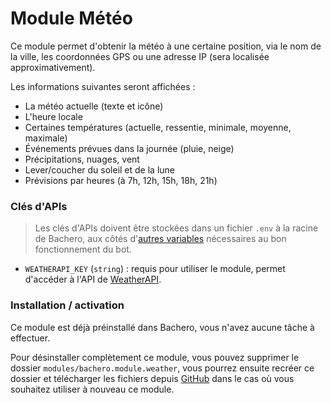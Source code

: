 # Module Météo

Ce module permet d'obtenir la météo à une certaine position, via le nom de la ville, les coordonnées GPS ou une adresse IP (sera localisée approximativement).

Les informations suivantes seront affichées :

* La météo actuelle (texte et icône)
* L'heure locale
* Certaines températures (actuelle, ressentie, minimale, moyenne, maximale)
* Événements prévues dans la journée (pluie, neige)
* Précipitations, nuages, vent
* Lever/coucher du soleil et de la lune
* Prévisions par heures (à 7h, 12h, 15h, 18h, 21h)

### Clés d'APIs

> Les clés d'APIs doivent être stockées dans un fichier `.env` à la racine de Bachero, aux côtés d'[autres variables](https://bachero.johanstick.fr/docs/configuration/dotenv) nécessaires au bon fonctionnement du bot.

* `WEATHERAPI_KEY` (`string`) : requis pour utiliser le module, permet d'accéder à l'API de [WeatherAPI](https://www.weatherapi.com/).

### Installation / activation

Ce module est déjà préinstallé dans Bachero, vous n'avez aucune tâche à effectuer.

Pour désinstaller complètement ce module, vous pouvez supprimer le dossier `modules/bachero.module.weather`, vous pourrez ensuite recréer ce dossier et télécharger les fichiers depuis [GitHub](https://github.com/bacherobot/bot/tree/master/modules/bachero.module.weather) dans le cas où vous souhaitez utiliser à nouveau ce module.